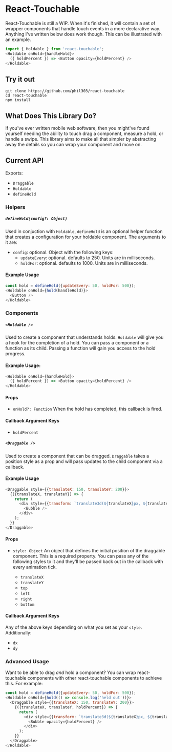 # React-Touchable
React-Touchable is still a WIP. When it's finished, it will contain a set of wrapper components that handle touch events in a more declarative way. Anything I've written below does work though. This can be illustrated with an example.

```javascript
import { Holdable } from 'react-touchable';
<Holdable onHold={handleHold}>
  ({ holdPercent }) => <Button opacity={holdPercent} />
</Holdable>
```

## Try it out
```
git clone https://github.com/phil303/react-touchable
cd react-touchable
npm install
```

## What Does This Library Do?
If you've ever written mobile web software, then you might've found yourself needing the ability to touch drag a component, measure a hold, or handle a swipe. This library aims to make all that simpler by abstracting away the details so you can wrap your component and move on.

## Current API
Exports:
  
  - `Draggable`
  - `Holdable`
  - `defineHold`

### Helpers

##### `defineHold(config?: Object)`

Used in conjuction with `Holdable`, `defineHold` is an optional helper function that creates a configuration for your holdable component. The arguments to it are:

  - `config`: optional. Object with the following keys:
    - `updateEvery`: optional. defaults to 250. Units are in milliseconds.
    - `holdFor`: optional. defaults to 1000. Units are in milliseconds.

#### Example Usage
```javascript
const hold = defineHold({updateEvery: 50, holdFor: 500});
<Holdable onHold={hold(handleHold)}>
  <Button />
</Holdable>
```


### Components

##### `<Holdable />`

Used to create a component that understands holds. `Holdable` will give you a hook for the completion of a hold. You can pass a component or a function as its child.  Passing a function will gain you access to the hold progress.

#### Example Usage:
```javascript
<Holdable onHold={handleHold}>
  ({ holdPercent }) => <Button opacity={holdPercent} />
</Holdable>
```

#### Props
- `onHold?: Function`
When the hold has completed, this callback is fired.

#### Callback Argument Keys
  - `holdPercent`

##### `<Draggable />`

Used to create a component that can be dragged. `Draggable` takes a position style as a prop and will pass updates to the child component via a callback.

#### Example Usage
```javascript
<Draggable style={{translateX: 150, translateY: 200}}>
  {({translateX, translateY}) => {
    return (
      <div style={{transform: `translate3d(${translateX}px, ${translateY}px, 0)`}}>
        <Bubble />
      </div>
    );
  }}
</Draggable>
```

#### Props
- `style: Object`
An object that defines the initial position of the draggable component. This is a required property. You can pass any of the following styles to it and they'll be passed back out in the callback with every animation tick.
  
  - `translateX`
  - `translateY`
  - `top`
  - `left`
  - `right`
  - `bottom`

#### Callback Argument Keys
Any of the above keys depending on what you set as your `style`. Additionally:

  - `dx`
  - `dy`


### Advanced Usage
Want to be able to drag *and* hold a component? You can wrap react-touchable components with other react-touchable components to achieve this. For example:

```javascript
const hold = defineHold({updateEvery: 50, holdFor: 500});
<Holdable onHold={hold(() => console.log('held out'))}>
  <Draggable style={{translateX: 150, translateY: 200}}>
    {({translateX, translateY, holdPercent}) => {
      return (
        <div style={{transform: `translate3d(${translateX}px, ${translateY}px, 0)`}}>
          <Bubble opacity={holdPercent} />
        </div>
      );
    }}
  </Draggable>
</Holdable>
```
